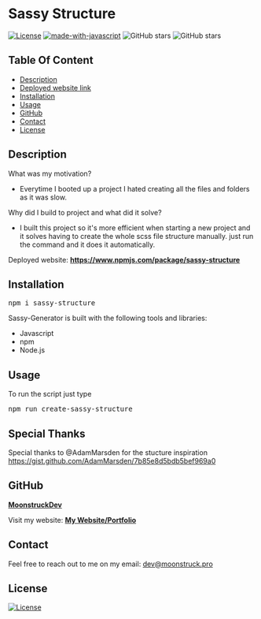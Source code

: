 # Sassy Structure

  [![License](https://img.shields.io/static/v1?label=License&message=MIT&color=blue&?style=plastic&logo=appveyor)](https://opensource.org/license/MIT)
[![made-with-javascript](https://img.shields.io/badge/Made%20with-JavaScript-1f425f.svg)](https://www.javascript.com)
![GitHub stars](https://badgen.net/github/stars/MoonstruckDev/sassy-structure)
![GitHub stars](https://badgen.net/github/watchers/MoonstruckDev/sassy-structure)


## Table Of Content

- [Description](#description)
- [Deployed website link](#deployedWebsite)
- [Installation](#installation)
- [Usage](#usage)
- [GitHub](#github)
- [Contact](#contact)
- [License](#license)








## Description

  What was my motivation? 
- Everytime I booted up a project I hated creating all the files and folders as it was slow.

Why did I build to project and what did it solve?
- I built this project so it's more efficient when starting a new project and it solves having to create the whole scss file structure manually. just run the command and it does it automatically.





<p>Deployed website: <strong><a href="https://www.npmjs.com/package/sassy-structure">https://www.npmjs.com/package/sassy-structure</a></strong>








## Installation

<pre>npm i sassy-structure</pre>



Sassy-Generator is built with the following tools and libraries: <ul><li>Javascript</li><li>npm</li><li>Node.js</li></ul>





## Usage
 
To run the script just type
<pre>npm run create-sassy-structure</pre>




## Special Thanks

Special thanks to @AdamMarsden for the stucture inspiration
https://gist.github.com/AdamMarsden/7b85e8d5bdb5bef969a0






## GitHub

<a href="https://github.com/MoonstruckDev"><strong>MoonstruckDev</a></strong>



<p>Visit my website: <strong><a href="https://moonstruck.pro">My Website/Portfolio</a></strong></p>





## Contact

Feel free to reach out to me on my email:
dev@moonstruck.pro





## License

[![License](https://img.shields.io/static/v1?label=Licence&message=MIT&color=blue)](https://opensource.org/license/MIT)


